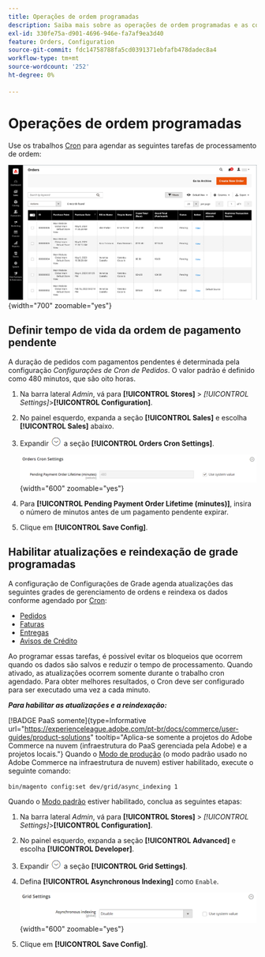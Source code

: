 ```yaml
---
title: Operações de ordem programadas
description: Saiba mais sobre as operações de ordem programadas e as configurações de cron de ordens que oferecem suporte a essa funcionalidade.
exl-id: 330fe75a-d901-4696-946e-fa7af9ea3d40
feature: Orders, Configuration
source-git-commit: fdc14758788fa5cd0391371ebfafb478dadec8a4
workflow-type: tm+mt
source-wordcount: '252'
ht-degree: 0%

---
```


# Operações de ordem programadas

Use os trabalhos [Cron](../systems/cron.md) para agendar as seguintes tarefas de processamento de ordem:

![Grade de pedidos](./assets/orders-grid.png){width="700" zoomable="yes"}

## Definir tempo de vida da ordem de pagamento pendente

A duração de pedidos com pagamentos pendentes é determinada pela configuração _Configurações de Cron de Pedidos_. O valor padrão é definido como 480 minutos, que são oito horas.

1. Na barra lateral _Admin_, vá para **[!UICONTROL Stores]** > _[!UICONTROL Settings]_>**[!UICONTROL Configuration]**.

1. No painel esquerdo, expanda a seção **[!UICONTROL Sales]** e escolha **[!UICONTROL Sales]** abaixo.

1. Expandir ![Seletor de expansão](../assets/icon-display-expand.png) a seção **[!UICONTROL Orders Cron Settings]**.

   ![Configurações do Cron de Pedidos](../configuration-reference/sales/assets/sales-orders-cron-settings.png){width="600" zoomable="yes"}

1. Para **[!UICONTROL Pending Payment Order Lifetime (minutes)]**, insira o número de minutos antes de um pagamento pendente expirar.

1. Clique em **[!UICONTROL Save Config]**.

## Habilitar atualizações e reindexação de grade programadas

A configuração de Configurações de Grade agenda atualizações das seguintes grades de gerenciamento de ordens e reindexa os dados conforme agendado por [Cron](../systems/cron.md):

- [Pedidos](orders.md#orders-workspace)
- [Faturas](invoices.md)
- [Entregas](shipments.md)
- [Avisos de Crédito](credit-memos.md)

Ao programar essas tarefas, é possível evitar os bloqueios que ocorrem quando os dados são salvos e reduzir o tempo de processamento. Quando ativado, as atualizações ocorrem somente durante o trabalho cron agendado. Para obter melhores resultados, o Cron deve ser configurado para ser executado uma vez a cada minuto.

**_Para habilitar as atualizações e a reindexação:_**

[!BADGE PaaS somente]{type=Informative url="https://experienceleague.adobe.com/pt-br/docs/commerce/user-guides/product-solutions" tooltip="Aplica-se somente a projetos do Adobe Commerce na nuvem (infraestrutura do PaaS gerenciada pela Adobe) e a projetos locais."} Quando o [Modo de produção](https://experienceleague.adobe.com/docs/commerce-operations/configuration-guide/setup/application-modes.html?lang=pt-BR#production-mode) (o modo padrão usado no Adobe Commerce na infraestrutura de nuvem) estiver habilitado, execute o seguinte comando:

`bin/magento config:set dev/grid/async_indexing 1`

Quando o [Modo padrão](https://experienceleague.adobe.com/docs/commerce-operations/configuration-guide/setup/application-modes.html?lang=pt-BR#default-mode) estiver habilitado, conclua as seguintes etapas:

1. Na barra lateral _Admin_, vá para **[!UICONTROL Stores]** > _[!UICONTROL Settings]_>**[!UICONTROL Configuration]**.

1. No painel esquerdo, expanda a seção **[!UICONTROL Advanced]** e escolha **[!UICONTROL Developer]**.

1. Expandir ![Seletor de expansão](../assets/icon-display-expand.png) a seção **[!UICONTROL Grid Settings]**.

1. Defina **[!UICONTROL Asynchronous Indexing]** como `Enable`.

   ![Configurações de Grade](../configuration-reference/advanced/assets/developer-grid-settings.png){width="600" zoomable="yes"}

1. Clique em **[!UICONTROL Save Config]**.
